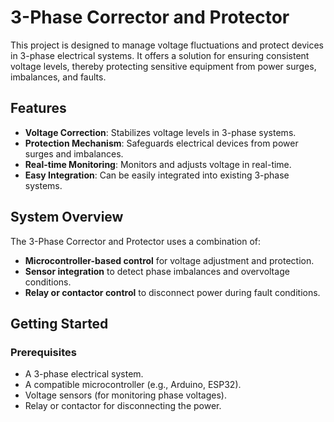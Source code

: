 # 3-Phase Corrector and Protector

This project is designed to manage voltage fluctuations and protect devices in 3-phase electrical systems. It offers a solution for ensuring consistent voltage levels, thereby protecting sensitive equipment from power surges, imbalances, and faults.

## Features
- **Voltage Correction**: Stabilizes voltage levels in 3-phase systems.
- **Protection Mechanism**: Safeguards electrical devices from power surges and imbalances.
- **Real-time Monitoring**: Monitors and adjusts voltage in real-time.
- **Easy Integration**: Can be easily integrated into existing 3-phase systems.

## System Overview
The 3-Phase Corrector and Protector uses a combination of:
- **Microcontroller-based control** for voltage adjustment and protection.
- **Sensor integration** to detect phase imbalances and overvoltage conditions.
- **Relay or contactor control** to disconnect power during fault conditions.

## Getting Started

### Prerequisites
- A 3-phase electrical system.
- A compatible microcontroller (e.g., Arduino, ESP32).
- Voltage sensors (for monitoring phase voltages).
- Relay or contactor for disconnecting the power.


 
